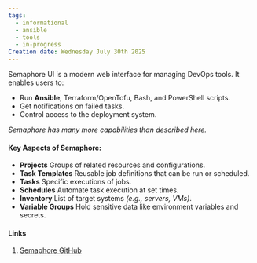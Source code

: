 ```yaml
---
tags:
  - informational
  - ansible
  - tools
  - in-progress
Creation date: Wednesday July 30th 2025
---
```

Semaphore UI is a modern web interface for managing DevOps tools. It enables users to:
- Run **Ansible**, Terraform/OpenTofu, Bash, and PowerShell scripts.
- Get notifications on failed tasks.
- Control access to the deployment system.

*Semaphore has many more capabilities than described here.*
#### Key Aspects of Semaphore:
- **Projects** 
	Groups of related resources and configurations.
- **Task Templates** 
	Reusable job definitions that can be run or scheduled.
- **Tasks** 
	Specific executions of jobs. 
- **Schedules** 
	Automate task execution at set times.
- **Inventory** 
	List of target systems *(e.g., servers, VMs)*.
- **Variable Groups** 
	Hold sensitive data like environment variables and secrets.
#### Links
1. [Semaphore GitHub](https://github.com/semaphoreui/semaphore)

